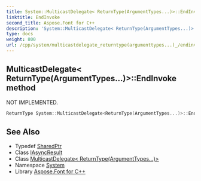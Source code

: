 ```yaml
---
title: System::MulticastDelegate< ReturnType(ArgumentTypes...)>::EndInvoke method
linktitle: EndInvoke
second_title: Aspose.Font for C++
description: 'System::MulticastDelegate< ReturnType(ArgumentTypes...)>::EndInvoke method. NOT IMPLEMENTED in C++.'
type: docs
weight: 800
url: /cpp/system/multicastdelegate_returntype(argumenttypes...)_/endinvoke/
---
```

## MulticastDelegate< ReturnType(ArgumentTypes...)>::EndInvoke method


NOT IMPLEMENTED.

```cpp
ReturnType System::MulticastDelegate<ReturnType(ArgumentTypes...)>::EndInvoke(const SharedPtr<IAsyncResult> &)
```


## See Also

* Typedef [SharedPtr](../../sharedptr/)
* Class [IAsyncResult](../../iasyncresult/)
* Class [MulticastDelegate< ReturnType(ArgumentTypes...)>](../)
* Namespace [System](../../)
* Library [Aspose.Font for C++](../../../)
